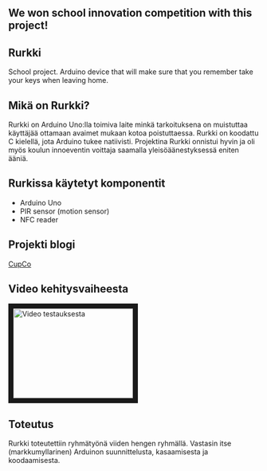 ## We won school innovation competition with this project! ## 


## Rurkki ##
School project. Arduino device that will make sure that you remember take your keys when leaving home.



## Mikä on Rurkki? ##
Rurkki on Arduino Uno:lla toimiva laite minkä tarkoituksena on muistuttaa käyttäjää ottamaan avaimet mukaan kotoa poistuttaessa. Rurkki on koodattu C kielellä, jota Arduino tukee natiivisti. Projektina Rurkki onnistui hyvin ja oli myös koulun innoeventin voittaja saamalla yleisöäänestyksessä eniten ääniä.


## Rurkissa käytetyt komponentit ##
* Arduino Uno
* PIR sensor (motion sensor)
* NFC reader


## Projekti blogi ##
[CupCo](https://cupco357197898.wordpress.com/)


## Video kehitysvaiheesta ##

<a href="http://www.youtube.com/watch?feature=player_embedded&v=C0sesE4CR-M
" target="_blank"><img src="http://img.youtube.com/vi/C0sesE4CR-M/0.jpg" 
alt="Video testauksesta" width="240" height="180" border="10" /></a>

## Toteutus ##
Rurkki toteutettiin ryhmätyönä viiden hengen ryhmällä. Vastasin itse (markkumyllarinen) Arduinon suunnittelusta, kasaamisesta ja koodaamisesta.


